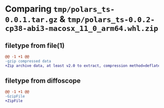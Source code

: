 # Comparing `tmp/polars_ts-0.0.1.tar.gz` & `tmp/polars_ts-0.0.2-cp38-abi3-macosx_11_0_arm64.whl.zip`

## filetype from file(1)

```diff
@@ -1 +1 @@
-gzip compressed data
+Zip archive data, at least v2.0 to extract, compression method=deflate
```

## filetype from diffoscope

```diff
@@ -1 +1 @@
-GzipFile
+ZipFile
```

